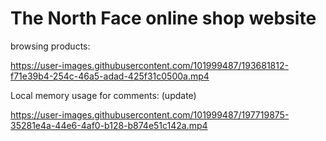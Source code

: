 # The North Face online shop website


browsing products:

https://user-images.githubusercontent.com/101999487/193681812-f71e39b4-254c-46a5-adad-425f31c0500a.mp4

Local memory usage for comments: (update)

https://user-images.githubusercontent.com/101999487/197719875-35281e4a-44e6-4af0-b128-b874e51c142a.mp4

